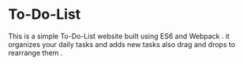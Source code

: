 # To-Do-List
This is a simple To-Do-List website built using ES6 and Webpack . it organizes your daily tasks and adds new tasks also drag and drops to rearrange them .
